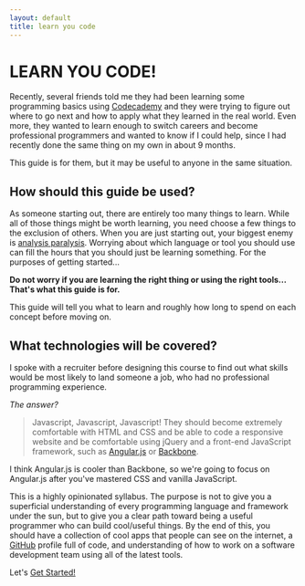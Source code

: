 ```yaml
---
layout: default
title: learn you code
---
```


# LEARN YOU CODE!

Recently, several friends told me they had been learning some programming basics using [Codecademy](http://www.codecademy.com) and they were trying to figure out where to go next and how to apply what they learned in the real world. Even more, they wanted to learn enough to switch careers and become professional programmers and wanted to know if I could help, since I had recently done the same thing on my own in about 9 months.

This guide is for them, but it may be useful to anyone in the same situation.

## How should this guide be used?

As someone starting out, there are entirely too many things to learn. While all of those things might be worth learning, you need choose a few things to the exclusion of others. When you are just starting out, your biggest enemy is [analysis paralysis](http://en.wikipedia.org/wiki/Analysis_paralysis). Worrying about which language or tool you should use can fill the hours that you should just be learning something. For the purposes of getting started...

**Do not worry if you are learning the right thing or using the right tools... That's what this guide is for.**

This guide will tell you what to learn and roughly how long to spend on each concept before moving on.

## What technologies will be covered?

I spoke with a recruiter before designing this course to find out what skills would be most likely to land someone a job, who had no professional programming experience.

*The answer?*

> Javascript, Javascript, Javascript! They should become extremely comfortable with HTML and CSS and be able to code a responsive website and be comfortable using jQuery and a front-end JavaScript framework, such as [Angular.js](https://angularjs.org) or [Backbone](http://backbonejs.org).

I think Angular.js is cooler than Backbone, so we're going to focus on Angular.js after you've mastered CSS and vanilla JavaScript.

This is a highly opinionated syllabus. The purpose is not to give you a superficial understanding of every programming language and framework under the sun, but to give you a clear path toward being a useful programmer who can build cool/useful things. By the end of this, you should have a collection of cool apps that people can see on the internet, a [GitHub](https://github.com) profile full of code, and understanding of how to work on a software development team using all of the latest tools.

Let's [Get Started!](/learnyoucode/sublime)